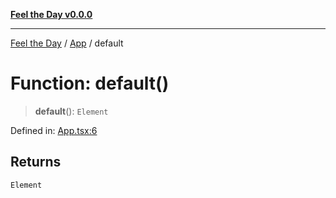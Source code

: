 [**Feel the Day v0.0.0**](../../README.md)

***

[Feel the Day](../../README.md) / [App](../README.md) / default

# Function: default()

> **default**(): `Element`

Defined in: [App.tsx:6](https://github.com/HyeinKang/feel-the-day/blob/8289c79f2741a9407fd7ce6a81056ae02e4eeed7/src/App.tsx#L6)

## Returns

`Element`
